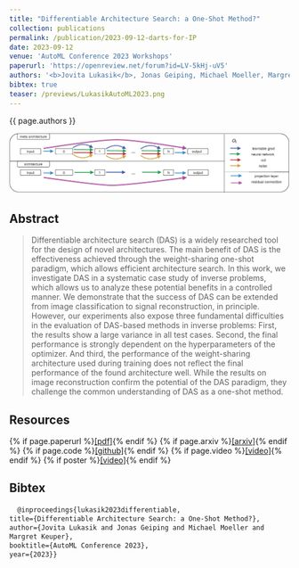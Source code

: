 ```yaml
---
title: "Differentiable Architecture Search: a One-Shot Method?"
collection: publications
permalink: /publication/2023-09-12-darts-for-IP
date: 2023-09-12
venue: 'AutoML Conference 2023 Workshops'
paperurl: 'https://openreview.net/forum?id=LV-5kHj-uV5'
authors: '<b>Jovita Lukasik</b>, Jonas Geiping, Michael Moeller, Margret Keuper'
bibtex: true
teaser: /previews/LukasikAutoML2023.png
---
```

{{ page.authors }}

<img class="pub_teaser" src="../images/previews/LukasikAutoML2023.png" alt="Teaser Image" title="teaser" />

## Abstract 

> Differentiable architecture search (DAS) is a widely researched tool for the design of novel architectures. The main benefit of DAS is the effectiveness achieved through the weight-sharing one-shot paradigm, which allows efficient architecture search. In this work, we investigate DAS in a systematic case study of inverse problems, which allows us to analyze these potential benefits in a controlled manner. We demonstrate that the success of DAS can be extended from image classification to signal reconstruction, in principle. However, our experiments also expose three fundamental difficulties in the evaluation of DAS-based methods in inverse problems: First, the results show a large variance in all test cases. Second, the final performance is strongly dependent on the hyperparameters of the optimizer. And third, the performance of the weight-sharing architecture used during training does not reflect the final performance of the found architecture well. While the results on image reconstruction confirm the potential of the DAS paradigm, they challenge the common understanding of DAS as a one-shot method.
## Resources

{% if page.paperurl %}<a href=" {{ page.paperurl }} ">[pdf]</a>{% endif %} {% if page.arxiv %}<a href=" {{ page.arxiv }} ">[arxiv]</a>{% endif %} {% if page.code %}<a href=" {{ page.code }} ">[github]</a>{% endif %} {% if page.video %}<a href=" {{ page.video }} ">[video]</a>{% endif %} {% if poster %}<a href=" {{ page.poster }} ">[video]</a>{% endif %}

## Bibtex 

      @inproceedings{lukasik2023differentiable,
	title={Differentiable Architecture Search: a One-Shot Method?},
	author={Jovita Lukasik and Jonas Geiping and Michael Moeller and Margret Keuper},
	booktitle={AutoML Conference 2023},
	year={2023}}



